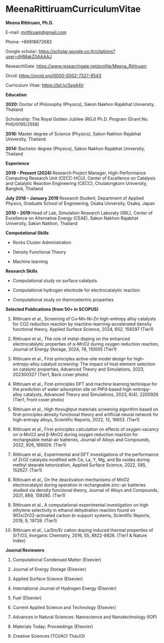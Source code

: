 # MeenaRittiruamCurriculumVitae
<b> Meena Rittiruam, Ph.D. </b>

E-mail: mrittiruam@gmail.com

Phone: +66918672682 

Google scholar: https://scholar.google.co.th/citations?user=dHMakZ0AAAAJ  

ResearchGate: https://www.researchgate.net/profile/Meena_Rittiruam 

Orcid: https://orcid.org/0000-0002-7327-8543   

Curriculum Vitae: https://bit.ly/3agA4Ir

<b> Education </b>

<b> 2020: </b> Doctor of Philosophy (Physics), Sakon Nakhon Rajabhat University, Thailand

Scholarship: The Royal Golden Jubilee (RGJ) Ph.D. Program (Grant No. PHD/0195/2558)

<b> 2016: </b> Master degree of Science (Physics), Sakon Nakhon Rajabhat University, Thailand

<b> 2014: </b> Bachelor degree (Physics), Sakon Nakhon Rajabhat University, Thailand

<b> Experience </b>

<b> 2019 – Present (2024) </b> Research Project Manager, High-Performance Computing Research Unit (CECC-HCU), Center of Excellence on Catalysis and Catalytic Reaction Engineering (CECC), Chulalongkorn University, Bangkok, Thailand

<b> July 2018 – January 2019 </b> Research Student, Department of Applied Physics, Graduate School of Engineering, Osaka University, Osaka, Japan 

<b> 2010 – 2019 </b> Head of Lab, Simulation Research Laboraty (SRL), Center of Excellence on Alternative Energy (CEAE), Sakon Nakhon Rajabhat University, Sakon Nakhon, Thailand

<b> Computational Skills </b>

- Rocks Cluster Administration

- Density Functional Theory 

- Machine learning 

<b> Research Skills </b>

- Computational study on surface catalysts

- Computational hydrogen electrode for electrocatalytic reaction

- Computational study on thermoelectric properties

<b> Selected Publications (from 50+ in SCOPUS) </b>

1.	Rittiruam et al., Screening of Cu-Mn-Ni-Zn high-entropy alloy catalysts for CO2 reduction reaction by machine-learning-accelerated density functional theory, Applied Surface Science, 2024, 652, 159297 (Tier1)

2.	Rittiruam et al., The role of metal-doping on the enhanced electrocatalytic properties of α-MnO2 during oxygen reduction reaction, Journal of Energy Storage, 2024, 78, 110005 (Tier1)

3.	Rittiruam et al., First-principles active-site model design for high-entropy-alloy catalyst screening: The impact of host element selection on catalytic properties, Advanced Theory and Simulations, 2023, 202300327 (Tier1, Back cover photo)

4.	Rittiruam et al., First-principles DFT and machine learning technique for the prediction of water adsorption site on PtPd-based high-entropy-alloy catalysts, Advanced Theory and Simulations, 2023, 6(4), 2200926 (Tier1, Front cover photo)

5.	Rittiruam et al., High throughput materials screening algorithm based on first-principles density functional theory and artificial neural network for high-entropy alloys, Scientific Reports, 2022, 12, 16653. (Tier1)

6.	Rittiruam et al., First-principles calculation on effects of oxygen vacancy on α-MnO2 and β-MnO2 during oxygen reduction reaction for rechargeable metal-air batteries, Journal of Alloys and Compounds, 2022, 926, 166929. (Tier1)

7.	Rittiruam et al., Experimental and DFT investigations of the performance of ZrO2 catalysts modified with Ce, La, Y, Mg, and Ba oxides during methyl stearate ketonization, Applied Surface Science, 2022, 585, 152627. (Tier1)

8.	Rittiruam et al., On the deactivation mechanisms of MnO2 electrocatalyst during operation in rechargeable zinc-air batteries studied via density functional theory, Journal of Alloys and Compounds, 2021, 869, 159280. (Tier1)

9.	Rittiruam et al., A computational-experimental investigation on high ethylene selectivity in ethanol dehydration reaction found on WOx/ZrO2-activated carbon bi-support systems, Scientific Reports, 2019, 9, 19738. (Tier1) 

10.	Rittiruam et al., La/Sm/Er cation doping induced thermal properties of SrTiO3, Inorganic Chemistry, 2016, 55, 8822-8826. (Tier1 & Nature Index)

<b> Journal Reviewers </b>
 
1.	Computational Condensed Matter (Elsevier)

2.	Journal of Energy Storage (Elsevier)

3.	Applied Surface Science (Elsevier)

4.	International Journal of Hydrogen Energy (Elsevier)

5.	Fuel (Elsevier)

6.	Current Applied Science and Technology (Elsevier)

7.	Advances in Natural Sciences: Nanoscience and Nanotechnology (IOP)

8.	Materials Today: Proceedings (Elsevier)

9.	Creative Sciences (TCI/ACI ThaiJO)




